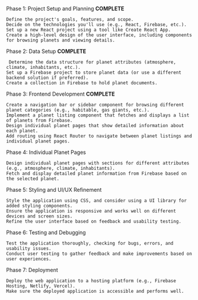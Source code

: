 Phase 1: Project Setup and Planning **COMPLETE**

    Define the project's goals, features, and scope.
    Decide on the technologies you'll use (e.g., React, Firebase, etc.).
    Set up a new React project using a tool like Create React App.
    Create a high-level design of the user interface, including components for browsing planets and viewing details.

Phase 2: Data Setup **COMPLETE**

     Determine the data structure for planet attributes (atmosphere, climate, inhabitants, etc.).
    Set up a Firebase project to store planet data (or use a different backend solution if preferred).
    Create a collection in Firebase to hold planet documents.

Phase 3: Frontend Development **COMPLETE**

    Create a navigation bar or sidebar component for browsing different planet categories (e.g., habitable, gas giants, etc.).
    Implement a planet listing component that fetches and displays a list of planets from Firebase.
    Design individual planet pages that show detailed information about each planet.
    Add routing using React Router to navigate between planet listings and individual planet pages.

Phase 4: Individual Planet Pages

    Design individual planet pages with sections for different attributes (e.g., atmosphere, climate, inhabitants).
    Fetch and display detailed planet information from Firebase based on the selected planet.

Phase 5: Styling and UI/UX Refinement

    Style the application using CSS, and consider using a UI library for added styling components.
    Ensure the application is responsive and works well on different devices and screen sizes.
    Refine the user interface based on feedback and usability testing.

Phase 6: Testing and Debugging

    Test the application thoroughly, checking for bugs, errors, and usability issues.
    Conduct user testing to gather feedback and make improvements based on user experiences.

Phase 7: Deployment

    Deploy the web application to a hosting platform (e.g., Firebase Hosting, Netlify, Vercel).
    Make sure the deployed application is accessible and performs well.
